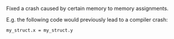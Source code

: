 Fixed a crash caused by certain memory to memory assignments.

E.g. the following code would previously lead to a compiler crash:

```
my_struct.x = my_struct.y
```
